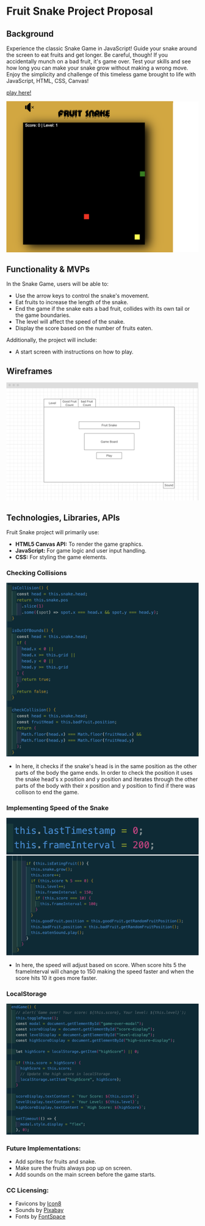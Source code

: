 # Fruit Snake Project Proposal

## Background

Experience the classic Snake Game in JavaScript! Guide your snake around the screen to eat fruits and get longer. Be careful, though! If you accidentally munch on a bad fruit, it's game over. Test your skills and see how long you can make your snake grow without making a wrong move. Enjoy the simplicity and challenge of this timeless game brought to life with JavaScript, HTML, CSS, Canvas!

[play here!](https://farhatt18.github.io/Fruit-Snake/)

![Alt text](./assets/gameScreen.png)

## Functionality & MVPs

In the Snake Game, users will be able to:

- Use the arrow keys to control the snake's movement.
- Eat fruits to increase the length of the snake.
- End the game if the snake eats a bad fruit, collides with its own tail or the game boundaries.
- The level will affect the speed of the snake.
- Display the score based on the number of fruits eaten.

Additionally, the project will include:

- A start screen with instructions on how to play.

## Wireframes

![Alt text](./assets/wireFrame.png)

## Technologies, Libraries, APIs

Fruit Snake project will primarily use:

- **HTML5 Canvas API:** To render the game graphics.
- **JavaScript:** For game logic and user input handling.
- **CSS:** For styling the game elements.


### Checking Collisions

![Alt text](./assets/collision.png)

- In here, it checks if the snake's head is in the same position as the other parts of the body the game ends. In order to check the position it uses the snake head's x position and y position and iterates through the other parts of the body with their x position and y position to find if there was collison to end the game.

### Implementing Speed of the Snake


![Alt text](./assets/speed1.png)
![Alt text](./assets/speed2.png)

- In here, the speed will adjust based on score. When score hits 5 the frameInterval will change to 150 making the speed faster and when the score hits 10 it goes more faster.

### LocalStorage

![Alt text](./assets/localStorage.png)

### Future Implementations:

- Add sprites for fruits and snake.
- Make sure the fruits always pop up on screen.
- Add sounds on the main screen before the game starts.

### CC Licensing:

- Favicons by [Icon8](https://icons8.com/)
- Sounds by [Pixabay](https://pixabay.com/)
- Fonts by [FontSpace](https://www.fontspace.com/category/fancy)

